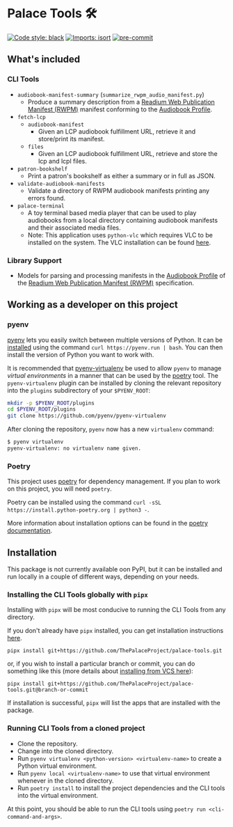 # Palace Tools 🛠️

[![Code style: black](https://img.shields.io/badge/code%20style-black-000000.svg)](https://github.com/psf/black)
[![Imports: isort](https://img.shields.io/badge/%20imports-isort-%231674b1?style=flat&labelColor=ef8336)](https://pycqa.github.io/isort/)
[![pre-commit](https://img.shields.io/badge/pre--commit-enabled-brightgreen?logo=pre-commit&logoColor=white)](https://github.com/pre-commit/pre-commit)

## What's included

### CLI Tools

- `audiobook-manifest-summary` (`summarize_rwpm_audio_manifest.py`)
    - Produce a summary description from a [Readium Web Publication Manifest (RWPM)](https://github.com/readium/webpub-manifest)
manifest conforming to the [Audiobook Profile](https://github.com/readium/webpub-manifest/blob/master/profiles/audiobook.md).
- `fetch-lcp`
    - `audiobook-manifest`
        - Given an LCP audiobook fulfillment URL, retrieve it and store/print its manifest.
    - `files`
        - Given an LCP audiobook fulfillment URL, retrieve and store the lcp and lcpl files.
- `patron-bookshelf`
    - Print a patron's bookshelf as either a summary or in full as JSON.
- `validate-audiobook-manifests`
    - Validate a directory of RWPM audiobook manifests printing any errors found.
- `palace-terminal`
    - A toy terminal based media player that can be used to play audiobooks from
      a local directory containing audiobook manifests and their associated media files.
    - Note: This application uses `python-vlc` which requires VLC to be installed on
      the system. The VLC installation can be found [here](https://www.videolan.org/vlc/).

### Library Support

- Models for parsing and processing manifests in the
[Audiobook Profile](https://github.com/readium/webpub-manifest/blob/master/profiles/audiobook.md) of the
[Readium Web Publication Manifest (RWPM)](https://github.com/readium/webpub-manifest) specification.

## Working as a developer on this project

### pyenv

[pyenv](https://github.com/pyenv/pyenv) lets you easily switch between multiple versions of Python. It can be
[installed](https://github.com/pyenv/pyenv-installer) using the command `curl https://pyenv.run | bash`. You can then
install the version of Python you want to work with.

It is recommended that [pyenv-virtualenv](https://github.com/pyenv/pyenv-virtualenv) be used to allow `pyenv`
to manage _virtual environments_ in a manner that can be used by the [poetry](#poetry) tool. The `pyenv-virtualenv`
plugin can be installed by cloning the relevant repository into the `plugins` subdirectory of your `$PYENV_ROOT`:

```sh
mkdir -p $PYENV_ROOT/plugins
cd $PYENV_ROOT/plugins
git clone https://github.com/pyenv/pyenv-virtualenv
```

After cloning the repository, `pyenv` now has a new `virtualenv` command:

```sh
$ pyenv virtualenv
pyenv-virtualenv: no virtualenv name given.
```

### Poetry

This project uses [poetry](https://python-poetry.org/) for dependency management.
If you plan to work on this project, you will need `poetry`.

Poetry can be installed using the command `curl -sSL https://install.python-poetry.org | python3 -`.

More information about installation options can be found in the
[poetry documentation](https://python-poetry.org/docs/master/#installation).

## Installation

This package is not currently available oon PyPI, but it can be installed and run locally in a couple of
different ways, depending on your needs.

### Installing the CLI Tools globally with `pipx`

Installing with `pipx` will be most conducive to running the CLI Tools from any directory.

If you don't already have `pipx` installed, you can get installation instructions
[here](https://github.com/pypa/pipx?tab=readme-ov-file#install-pipx).

```shell
pipx install git+https://github.com/ThePalaceProject/palace-tools.git
```

or, if you wish to install a particular branch or commit, you can do something like this
(more details about [installing from VCS here](https://github.com/pypa/pipx?tab=readme-ov-file#installing-from-source-control)):

```shell
pipx install git+https://github.com/ThePalaceProject/palace-tools.git@branch-or-commit
```

If installation is successful, `pipx` will list the apps that are installed with the package.

### Running CLI Tools from a cloned project

- Clone the repository.
- Change into the cloned directory.
- Run `pyenv virtualenv <python-version> <virtualenv-name>` to create a Python virtual environment.
- Run `pyenv local <virtualenv-name>` to use that virtual environment whenever in the cloned directory.
- Run `poetry install` to install the project dependencies and the CLI tools into the virtual environment.

At this point, you should be able to run the CLI tools using `poetry run <cli-command-and-args>`.
